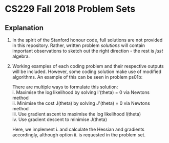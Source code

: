 # CS229 Fall 2018 Problem Sets


## Explanation

1. In the spirit of the Stanford honour code, full solutions are not provided in
   this repository. Rather, written problem *solutions* will contain important
   observations to sketch out the right direction - the rest is *just* algebra.
2. Working examples of each coding problem and their respective outputs will be included. However, some coding solution make use of modified algorithms. An example of this can be seen in problem ps01b:

   There are multiple ways to formulate this solution:  
   i. Maximise the log likelihood by solving l'(theta) = 0 via Newtons method  
   ii. Minimise the cost J(theta) by solving J'(theta) = 0 via Newtons method  
   iii. Use gradient ascent to maximise the log likelihood l(theta)  
   iv. Use gradient descent to minimise J(theta)

    Here, we implement i. and calculate the Hessian and gradients accordingly, although option ii. is requested in the problem set.
